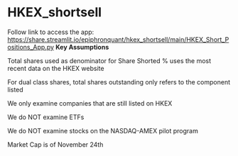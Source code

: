 # HKEX_shortsell
Follow link to access the app: https://share.streamlit.io/epiphronquant/hkex_shortsell/main/HKEX_Short_Positions_App.py
**Key Assumptions**

Total shares used as denominator for Share Shorted % uses the most recent data on the HKEX website

For dual class shares, total shares outstanding only refers to the component listed

We only examine companies that are still listed on HKEX

We do NOT examine ETFs

We do NOT examine stocks on the NASDAQ-AMEX pilot program

Market Cap is of November 24th
